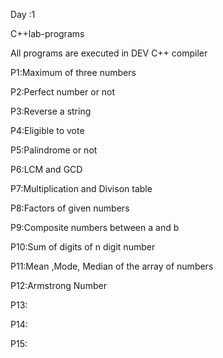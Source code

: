 Day :1

C++lab-programs

All programs are executed in DEV C++ compiler

P1:Maximum of three numbers

P2:Perfect number or not

P3:Reverse a string

P4:Eligible to vote

P5:Palindrome or not

P6:LCM and GCD

P7:Multiplication and Divison table

P8:Factors of given numbers

P9:Composite numbers between a and b

P10:Sum of digits of n digit number

P11:Mean ,Mode, Median of the array of numbers

P12:Armstrong Number
     
P13:

P14:

P15:
